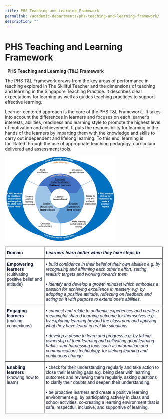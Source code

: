 ```yaml
---
title: PHS Teaching and Learning Framework
permalink: /academic-departments/phs-teaching-and-learning-framework/
description: ""
---
```

# **PHS Teaching and Learning Framework**

  **PHS Teaching and Learning (T&L) Framework**

The PHS T&L Framework draws from the key areas of performance in teaching explored in The Skillful Teacher and the dimensions of teaching and learning in the Singapore Teaching Practice. It describes clear expectations for learning as well as guides teaching practices to support effective learning. 

Learner-centered approach is the core of the PHS T&L Framework.  It takes into account the differences in learners and focuses on each learner’s interests, abilities, readiness and learning style to promote the highest level of motivation and achievement. It puts the responsibility for learning in the hands of the learners by imparting them with the knowledge and skills to carry out independent and lifelong learning. To this end, learning is facilitated through the use of appropriate teaching pedagogy, curriculum delivered and assessment tools.

<img src="/images/teaching%20and%20learning%20framework.jpg" 
     style="width:70%">

<table style="border-collapse:collapse;border-spacing:0" class="tg"><thead><tr><th style="background-color:#FFF;border-color:#222222;border-style:solid;border-width:1px;color:#101630;font-family:Arial, sans-serif;font-size:14px;font-weight:bold;overflow:hidden;padding:10px 5px;text-align:left;vertical-align:top;word-break:normal">Domain</th><th style="background-color:#FFF;border-color:black;border-style:solid;border-width:1px;color:#101630;font-family:Arial, sans-serif;font-size:14px;font-style:italic;font-weight:bold;overflow:hidden;padding:10px 5px;text-align:left;vertical-align:top;word-break:normal">Learners learn better when they take steps to</th></tr></thead><tbody><tr><td style="background-color:#FFF;border-color:black;border-style:solid;border-width:1px;color:#101630;font-family:Arial, sans-serif;font-size:14px;overflow:hidden;padding:10px 5px;text-align:left;vertical-align:top;word-break:normal"><span style="font-weight:bold">Empowering learners</span><br>(cultivating positive belief and attitude)</td><td style="background-color:#FFF;border-color:black;border-style:solid;border-width:1px;color:#101630;font-family:Arial, sans-serif;font-size:14px;font-style:italic;overflow:hidden;padding:10px 5px;text-align:left;vertical-align:top;word-break:normal">•  build confidence in their belief of their own abilities e.g. by recognising and affirming each other’s effort, setting realistic targets and working towards them<br><br>•  identify and develop a growth mindset which embodies a passion for achieving excellence in mastery e.g. by adopting a positive attitude, reflecting on feedback and acting on it with purpose to extend one’s abilities.</td></tr><tr><td style="background-color:#FFF;border-color:black;border-style:solid;border-width:1px;color:#101630;font-family:Arial, sans-serif;font-size:14px;overflow:hidden;padding:10px 5px;text-align:left;vertical-align:top;word-break:normal"><span style="font-weight:bold">Engaging learners</span><br>(making connections)</td><td style="background-color:#FFF;border-color:black;border-style:solid;border-width:1px;color:#101630;font-family:Arial, sans-serif;font-size:14px;font-style:italic;overflow:hidden;padding:10px 5px;text-align:left;vertical-align:top;word-break:normal">•  connect and relate to authentic experiences and create a meaningful shared learning outcome for themselves e.g. by exploring learning beyond the classroom and applying what they have learnt in real-life situations<br><br>•  develop a desire to learn and progress e.g. by taking ownership of their learning and cultivating good learning habits, and harnessing tools such as information and communications technology, for lifelong learning and continuous change.</td></tr><tr><td style="background-color:#FFF;border-color:black;border-style:solid;border-width:1px;color:#101630;font-family:Arial, sans-serif;font-size:14px;overflow:hidden;padding:10px 5px;text-align:left;vertical-align:top;word-break:normal"><span style="font-weight:bold">Enabling learners</span><br>(knowing how to learn)</td><td style="background-color:#FFF;border-color:black;border-style:solid;border-width:1px;color:#101630;font-family:Arial, sans-serif;font-size:14px;overflow:hidden;padding:10px 5px;text-align:left;vertical-align:top;word-break:normal">•  check for their understanding regularly and take action to close their learning gaps e.g. being clear with learning outcomes and reviewing them regularly, asking questions to clarify their doubts and deepen their understanding.<br><br>•  be proactive learners and create a positive learning environment e.g. by participating actively in class and school activities, co-creating a learning environment that is safe, respectful, inclusive, and supportive of learning.</td></tr></tbody></table>